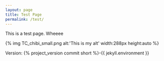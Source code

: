 ```yaml
---
layout: page
title: Test Page
permalink: /test/
---
```


This is a test page. Wheeee

{% img TC_chibi_small.png alt:'This is my alt' width:288px height:auto %}

Version: {% project_version commit short %}-{{ jekyll.environment }}